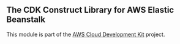 ## The CDK Construct Library for AWS Elastic Beanstalk
This module is part of the [AWS Cloud Development Kit](https://github.com/awslabs/aws-cdk) project.

